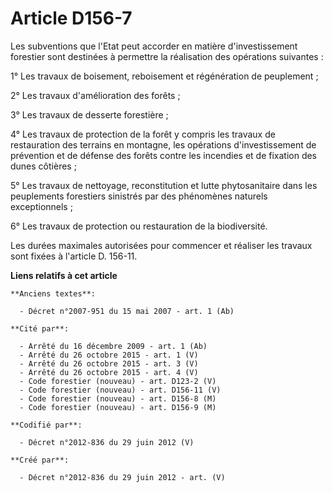 # Article D156-7

Les subventions que l'Etat peut accorder en matière d'investissement forestier sont destinées à permettre la réalisation des
opérations suivantes : 

1° Les travaux de boisement, reboisement et régénération de peuplement ; 

2° Les travaux d'amélioration des forêts ; 

3° Les travaux de desserte forestière ; 

4° Les travaux de protection de la forêt y compris les travaux de restauration des terrains en montagne, les opérations
d'investissement de prévention et de défense des forêts contre les incendies et de fixation des dunes côtières ; 

5° Les travaux de nettoyage, reconstitution et lutte phytosanitaire dans les peuplements forestiers sinistrés par des
phénomènes naturels exceptionnels ; 

6° Les travaux de protection ou restauration de la biodiversité. 

Les durées maximales autorisées pour commencer et réaliser les travaux sont fixées à l'article D. 156-11.

**Liens relatifs à cet article**

	**Anciens textes**:

	  - Décret n°2007-951 du 15 mai 2007 - art. 1 (Ab)

	**Cité par**:

	  - Arrêté du 16 décembre 2009 - art. 1 (Ab)
	  - Arrêté du 26 octobre 2015 - art. 1 (V)
	  - Arrêté du 26 octobre 2015 - art. 3 (V)
	  - Arrêté du 26 octobre 2015 - art. 4 (V)
	  - Code forestier (nouveau) - art. D123-2 (V)
	  - Code forestier (nouveau) - art. D156-11 (V)
	  - Code forestier (nouveau) - art. D156-8 (M)
	  - Code forestier (nouveau) - art. D156-9 (M)

	**Codifié par**:

	  - Décret n°2012-836 du 29 juin 2012 (V)

	**Créé par**:

	  - Décret n°2012-836 du 29 juin 2012 - art. (V)
